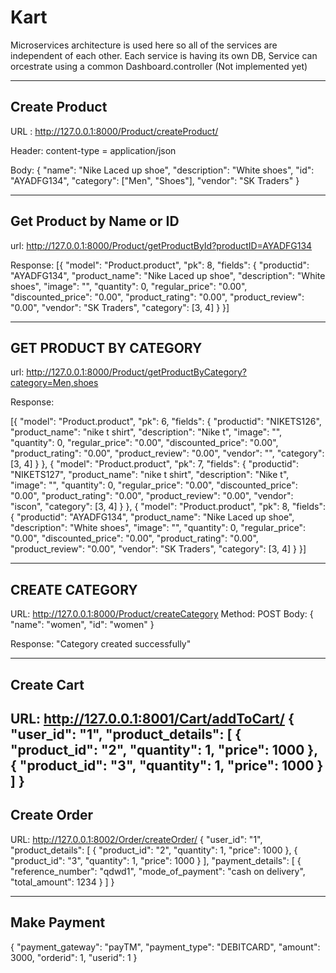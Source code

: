# Kart



Microservices architecture is used here so all of the services are independent of each other.
Each service is having its own DB,
Service can orcestrate using a common Dashboard.controller (Not implemented yet)


----------------------------------------------------
Create Product
--------------------------------------------------
URL : http://127.0.0.1:8000/Product/createProduct/

Header: content-type = application/json

Body: 
{
"name": "Nike Laced up shoe",
"description": "White shoes",
"id": "AYADFG134",
"category": ["Men", "Shoes"],
"vendor": "SK Traders"
}

---------------------------------------------------
Get Product by Name or ID
---------------------------------------------------
url: http://127.0.0.1:8000/Product/getProductById?productID=AYADFG134

Response:
[{
  "model": "Product.product",
  "pk": 8,
  "fields": {
    "productid": "AYADFG134",
    "product_name": "Nike Laced up shoe",
    "description": "White shoes",
    "image": "",
    "quantity": 0,
    "regular_price": "0.00",
    "discounted_price": "0.00",
    "product_rating": "0.00",
    "product_review": "0.00",
    "vendor": "SK Traders",
    "category": [3, 4]
  }
}]

-----------------------------------------------------
GET PRODUCT BY CATEGORY
------------------------------------------------------
url: http://127.0.0.1:8000/Product/getProductByCategory?category=Men,shoes

Response: 

[{
  "model": "Product.product",
  "pk": 6,
  "fields": {
    "productid": "NIKETS126",
    "product_name": "nike t shirt",
    "description": "Nike t",
    "image": "",
    "quantity": 0,
    "regular_price": "0.00",
    "discounted_price": "0.00",
    "product_rating": "0.00",
    "product_review": "0.00",
    "vendor": "",
    "category": [3, 4]
  }
}, {
  "model": "Product.product",
  "pk": 7,
  "fields": {
    "productid": "NIKETS127",
    "product_name": "nike t shirt",
    "description": "Nike t",
    "image": "",
    "quantity": 0,
    "regular_price": "0.00",
    "discounted_price": "0.00",
    "product_rating": "0.00",
    "product_review": "0.00",
    "vendor": "iscon",
    "category": [3, 4]
  }
}, {
  "model": "Product.product",
  "pk": 8,
  "fields": {
    "productid": "AYADFG134",
    "product_name": "Nike Laced up shoe",
    "description": "White shoes",
    "image": "",
    "quantity": 0,
    "regular_price": "0.00",
    "discounted_price": "0.00",
    "product_rating": "0.00",
    "product_review": "0.00",
    "vendor": "SK Traders",
    "category": [3, 4]
  }
}]

---------------------------------------------------
CREATE CATEGORY
----------------------------------------------------
URL: http://127.0.0.1:8000/Product/createCategory
Method: POST
Body:
{
"name": "women",
"id": "women"
}

Response: "Category created successfully"


----------------------------------------------------
Create Cart
----------------------------------------------------

URL: http://127.0.0.1:8001/Cart/addToCart/
{
	"user_id": "1",
	"product_details": [
		{
			"product_id": "2",
			"quantity": 1,
			"price": 1000
		},
		{
			"product_id": "3",
			"quantity": 1,
			"price": 1000
		}
	]
}
--------------------------------------------------
Create Order
--------------------------------------------------

URL: http://127.0.0.1:8002/Order/createOrder/
{
	"user_id": "1",
	"product_details": [
		{
			"product_id": "2",
			"quantity": 1,
			"price": 1000
		},
		{
			"product_id": "3",
			"quantity": 1,
			"price": 1000
		}
	],
	"payment_details": [
		{
			"reference_number": "qdwd1",
			"mode_of_payment": "cash on delivery",
			"total_amount": 1234
		}
	]
}

----------------------------------------------------
Make Payment
-------------------------------------------------------

{
	"payment_gateway": "payTM",
	"payment_type": "DEBITCARD",
	"amount": 3000,
	"orderid": 1,
	"userid": 1
}